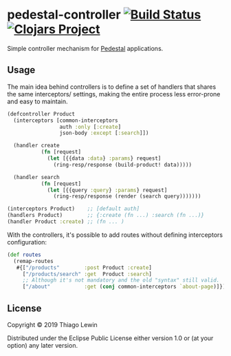 # pedestal-controller [![Build Status](https://travis-ci.org/tlewin/pedestal-controller.svg?branch=master)](https://travis-ci.org/tlewin/pedestal-controller) [![Clojars Project](https://img.shields.io/clojars/v/pedestal-controller.svg)](https://clojars.org/pedestal-controller)

Simple controller mechanism for [Pedestal](http://pedestal.io/) applications.

## Usage

The main idea behind controllers is to define a set of
handlers that shares the same interceptors/ settings,
making the entire process less error-prone and easy to maintain.

```clojure
(defcontroller Product
  (interceptors [common-interceptors
                 auth :only [:create]
                 json-body :except [:search]])

  (handler create
           (fn [request]
             (let [{{data :data} :params} request]
               (ring-resp/response (build-product! data)))))

  (handler search
           (fn [request]
             (let [{{query :query} :params} request]
               (ring-resp/response (render (search query)))))))

(interceptors Product)    ;; [default auth]
(handlers Product)        ;; {:create (fn ...) :search (fn ...)}
(handler Product :create) ;; (fn ... )
```

With the controllers, it's possible to add routes without defining
interceptors configuration:

```clojure
(def routes
  (remap-routes
   #{["/products"        :post Product :create]
     ["/products/search" :get  Product :search]
     ;; Although it's not mandatory and the old "syntax" still valid.
     ["/about"           :get (conj common-interceptors `about-page)]}))
```

## License

Copyright © 2019 Thiago Lewin

Distributed under the Eclipse Public License either version 1.0 or (at
your option) any later version.
